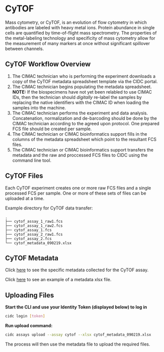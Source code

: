 # CyTOF
Mass cytometry, or CyTOF, is an evolution of flow cytometry in which antibodies are labeled with heavy metal ions. Protein abundance in single cells are quantified by time-of-flight mass spectrometry. The properties of the metal-labeling technology and specificity of mass cytometry allow for the measurement of many markers at once without significant spillover between channels.

## CyTOF Workflow Overview
1. The CIMAC technician who is performing the experiment downloads a copy of the CyTOF metadata spreadsheet template via the CIDC portal.
2. The CIMAC technician begins populating the metadata spreadsheet. **NOTE:** If the biospecimens have not yet been relabled to use CIMAC IDs, then the technician should *digitally* re-label the samples by replacing the native identifiers with the CIMAC ID when loading the samples into the machine.
3. The CIMAC technician performs the experiment and data analysis. Concatenation, normalization and de-barcoding should be done by the CIMAC technician according to the agreed upon protocol. One prepared FCS file should be created per sample.
4. The CIMAC technician or CIMAC bioinformatics support fills in the columns of the metadata spreadsheet which point to the resultant FCS files.
5. The CIMAC technician or CIMAC bioinformatics support transfers the metadata and the raw and proccessed FCS files to CIDC using the command line tool.


## CyTOF Files

Each CyTOF experiment creates one or more raw FCS files and a single processed FCS per sample. One or more of these sets of files can be uploaded at a time.

Example directory for CyTOF data transfer:
```
.
├── cytof_assay_1_raw1.fcs
├── cytof_assay_1_raw2.fcs
├── cytof_assay_1.fcs
├── cytof_assay_2_raw1.fcs
├── cytof_assay_2.fcs
└── cytof_metadata_090219.xlsx
```

## CyTOF Metadata

Click [here](https://cimac-cidc.github.io/cidc-schemas/docs/templates.metadata.cytof_template.html) to see the specific metadata collected for the CyTOF assay.

Click [here](https://github.com/CIMAC-CIDC/cidc-schemas/raw/master/template_examples/cytof_template.xlsx) to see an example of a metadata xlsx file.

## Uploading Files

**Start the CLI and use your Identity Token (displayed below) to log in**
```bash
cidc login [token]
```

**Run upload command:**
```bash
cidc assays upload --assay cytof --xlsx cytof_metadata_090219.xlsx
```

The process will then use the metadata file to upload the required files.
